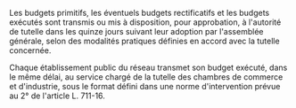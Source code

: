 Les budgets primitifs, les éventuels budgets rectificatifs et les budgets exécutés sont transmis ou mis à disposition, pour approbation, à l'autorité de tutelle dans les quinze jours suivant leur adoption par l'assemblée générale, selon des modalités pratiques définies en accord avec la tutelle concernée.


  

 Chaque établissement public du réseau transmet son budget exécuté, dans le même délai, au service chargé de la tutelle des chambres de commerce et d'industrie, sous le format défini dans une norme d'intervention prévue au 2° de l'article L. 711-16.

